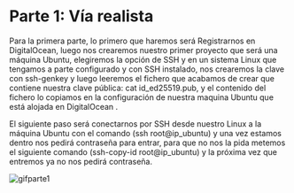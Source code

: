# Parte 1: Vía realista

Para la primera parte, lo primero que haremos será Registrarnos en DigitalOcean, luego nos crearemos nuestro primer proyecto que será una máquina Ubuntu, elegiremos la opción de SSH y en un sistema Linux que tengamos a parte configurado y con SSH instalado, nos crearemos la clave con ssh-genkey y luego leeremos el fichero que acabamos de crear que contiene nuestra clave pública: cat id\_ed25519.pub, y el contenido del fichero lo copiamos en la configuración de nuestra maquina Ubuntu que está alojada en DigitalOcean .

El siguiente paso será conectarnos por SSH desde nuestro Linux a la máquina Ubuntu con el comando (ssh root@ip\_ubuntu) y una vez estamos dentro nos pedirá contraseña para entrar, para que no nos la pida metemos el siguiente comando (ssh-copy-id root@ip\_ubuntu) y la próxima vez que entremos ya no nos pedirá contraseña.

![gifparte1](img/parte1.gif)
